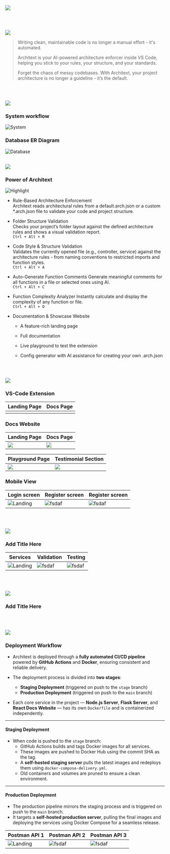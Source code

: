 <img src="./readme/title1.svg"/>

<br><br>

<!-- project overview -->
<img src="./readme/title2.svg"/>

>Writing clean, maintainable code is no longer a manual effort - it's automated.
>
>Architext is your AI-powered architecture enforcer inside VS Code, helping you stick to your rules, your structure, and your standards.
>
>Forget the chaos of messy codebases. With Architext, your project architecture is no longer a guideline - it’s the default. 

<br><br>

<!-- System Design -->
<img src="./readme/title3.svg"/>

### System workflow
![System](./readme/images/diagram-export-5-19-2025-4_52_30-PM.png)

### Database ER Diagram
![Database](./readme/images/drawSQL-image-export-2025-05-19.png)
<br><br>

<!-- Project Highlights -->
<img src="./readme/title4.svg"/>

### Power of Architext

![Highlight](./readme/images/Slice%202.png)


- Rule-Based Architecture Enforcement <br/>
    Architext reads architectural rules from a default.arch.json or a custom *.arch.json file to validate your code and project structure.

- Folder Structure Validation <br/>
    Checks your project’s folder layout against the defined architecture rules and shows a visual validation report. <br/>
    `Ctrl + Alt + R`

- Code Style & Structure Validation <br/>
    Validates the currently opened file (e.g., controller, service) against the architecture rules - from naming conventions to restricted imports and function styles.
    <br/>
    `Ctrl + Alt + A`

- Auto-Generate Function Comments
    Generate meaningful comments for all functions in a file or selected ones using AI.
    <br/>
    `Ctrl + Alt + C`

- Function Complexity Analyzer
    Instantly calculate and display the complexity of any function or file.
    <br/>
    `Ctrl + Alt + O`

- Documentation & Showcase Website

    - A feature-rich landing page

    - Full documentation

    - Live playground to test the extension

    - Config generator with AI assistance for creating your own .arch.json


<br><br>

<!-- Demo -->
<img src="./readme/title5.svg"/>


### VS-Code Extension
<!-- 1440x1024.png -->
| Landing Page                           | Docs Page                       |
| --------------------------------------- | ------------------------------------- |
| <img src="" /> | <img src=""/> |
### Docs Website
<!-- 1440x1024.png -->
| Landing Page                           | Docs Page                       |
| --------------------------------------- | ------------------------------------- |
| <img src="./readme/images/Screenshot 2025-05-20 121827.png" /> | <img src="./readme/images/Screenshot 2025-05-20 122007.png"/> |

| Playground Page                           | Testimonial Section                    |
| --------------------------------------- | ------------------------------------- |
| <img src="./readme/images/Screenshot 2025-05-20 134735.png" /> | <img src="./readme/images/Screenshot 2025-05-20 121857.png"/> |

### Mobile View 
| Login screen                            | Register screen                       | Register screen                       |
| --------------------------------------- | ------------------------------------- | ------------------------------------- |
| ![Landing](./readme/demo/1440x1024.png) | ![fsdaf](./readme/demo/1440x1024.png) | ![fsdaf](./readme/demo/1440x1024.png) |

<br><br>

<!-- Development & Testing -->
<img src="./readme/title6.svg"/>

### Add Title Here


| Services                            | Validation                       | Testing                        |
| --------------------------------------- | ------------------------------------- | ------------------------------------- |
| ![Landing](./readme/demo/1440x1024.png) | ![fsdaf](./readme/demo/1440x1024.png) | ![fsdaf](./readme/demo/1440x1024.png) |


<br><br>

<!-- AI Powered App -->
<img src="./readme/title7.svg"/>

### Add Title Here


<br><br>

<!-- Deployment -->
<img src="./readme/title8.svg"/>

### Deployment Workflow

- Architext is deployed through a **fully automated CI/CD pipeline** powered by **GitHub Actions** and **Docker**, ensuring consistent and reliable delivery.

- The deployment process is divided into **two stages**:
  - **Staging Deployment** (triggered on push to the `stage` branch)
  - **Production Deployment** (triggered on push to the `main` branch)

- Each core service in the project — **Node.js Server**, **Flask Server**, and **React Docs Website** — has its own `Dockerfile` and is containerized independently.

---

#### Staging Deployment

- When code is pushed to the `stage` branch:
  - GitHub Actions builds and tags Docker images for all services.
  - These images are pushed to Docker Hub using the commit SHA as the tag.
  - A **self-hosted staging server** pulls the latest images and redeploys them using `docker-compose-delivery.yml`.
  - Old containers and volumes are pruned to ensure a clean environment.

---

#### Production Deployment

- The production pipeline mirrors the staging process and is triggered on push to the `main` branch.
- It targets a **self-hosted production server**, pulling the final images and deploying the services using Docker Compose for a seamless release.





| Postman API 1                            | Postman API 2                       | Postman API 3                        |
| --------------------------------------- | ------------------------------------- | ------------------------------------- |
| ![Landing](./readme/demo/1440x1024.png) | ![fsdaf](./readme/demo/1440x1024.png) | ![fsdaf](./readme/demo/1440x1024.png) |

<br><br>